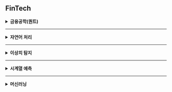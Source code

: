 ## FinTech

<details>
<summary><strong>금융공학(퀀트)</strong></summary>

- 국내 주식 데이터 수집 [![Python](https://img.shields.io/badge/Python-3776AB?logo=python&logoColor=fff)](https://drive.google.com/file/d/1KwYYOuvQyIuIqcazHoc9lYAyvW0VA_oY/view?usp=sharing)

- 퀀트 전략을 이용한 종목 선정 [![Python](https://img.shields.io/badge/Python-3776AB?logo=python&logoColor=fff)](https://drive.google.com/file/d/1vSpKoqKvhG0JzM52ZbQAAiN1SyKqMVJW/view?usp=sharing)

- 트레이딩을 위한 기술적 지표 [![Open In Colab](https://colab.research.google.com/assets/colab-badge.svg)](https://colab.research.google.com/drive/1-WC1M_34fR-bE57zffNJnyPxZWjvnppR?usp=sharing)

- 성과 지표 구현 [![Open In Colab](https://colab.research.google.com/assets/colab-badge.svg)](https://colab.research.google.com/drive/1QBSR_kuYYbls2ySgb49CQNCk4k_xSfbS?usp=sharing)

- 주식 모멘텀 전략 구현 [![Open In Colab](https://colab.research.google.com/assets/colab-badge.svg)](https://colab.research.google.com/drive/1uG5cF6WFpypkZPDGhUYNmR5IZhAc8JdH?usp=sharing)

- 원자재 밸류 전략 [![Open In Colab](https://colab.research.google.com/assets/colab-badge.svg)](https://colab.research.google.com/drive/1wp2MTKQE-k3Y2FvLjU_riZrOZJ83tqTN?usp=sharing)

</details>

---

<details>
<summary><strong>자연어 처리</strong></summary>

- 한국어 금융 뉴스 긍정, 부정 분류 [![Open In Colab](https://colab.research.google.com/assets/colab-badge.svg)](https://colab.research.google.com/drive/1xl6_rzcck9CSzMIaGuH-KYRwuhak2PL1?usp=sharing)

- Seq2Seq의 Encoder로 뉴스기사 토픽 예측하기 [![Open In Colab](https://colab.research.google.com/assets/colab-badge.svg)](https://colab.research.google.com/drive/1JfwtZDjSQSEoKYpteR7Z6km4bEScJnBG?usp=sharing)

    > Seq2Seq [![YouTube](https://img.shields.io/badge/-YouTube-red?logo=YouTube&logoColor=white&style=flat)](https://www.youtube.com/watch?v=qwfLTwesx6k&t=220s)  

</details>

---

<details>
<summary><strong>이상치 탐지</strong></summary>

- 신용카드 사기거래 탐지 [![Open In Colab](https://colab.research.google.com/assets/colab-badge.svg)](https://colab.research.google.com/drive/17RTwnrg2CMFReG-GIUnHwohWyM7ENqgI?usp=sharing)

    > Isolation Forest [![Notion](https://img.shields.io/badge/Notion-black?style=flat&logo=notion&logoColor=white)](https://www.notion.so/Isolation-Forest-25d47a380dc88067a642ddeb19d2069a?source=copy_link)  

</details>

---

<details>
<summary><strong>시계열 예측</strong></summary>

- LSTM을 활용해 주가 예측 모델 구현하기 [![Open In Colab](https://colab.research.google.com/assets/colab-badge.svg)](https://colab.research.google.com/drive/1WWSSEMdffI4x2brjQhMXSpCgbx83e7MD?usp=sharing)

    > LSTM [![YouTube](https://img.shields.io/badge/-YouTube-red?logo=YouTube&logoColor=white&style=flat)](https://www.youtube.com/watch?v=HXa7Ah87_gM&t=2018s)

</details>

---

<details>
<summary><strong>머신러닝</strong></summary>

- 부동산 가격 예측 [![Open In Colab](https://colab.research.google.com/assets/colab-badge.svg)](https://colab.research.google.com/drive/1QbT2WXh_aTKu37HoYCFgHD2OoZDjjl-L?usp=sharing)

</details>